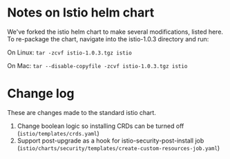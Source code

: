 # Notes on Istio helm chart

We've forked the istio helm chart to make several modifications, listed here. To re-package the chart, 
navigate into the istio-1.0.3 directory and run: 

On Linux: `tar -zcvf istio-1.0.3.tgz istio` 

On Mac: `tar --disable-copyfile -zcvf istio-1.0.3.tgz istio`

# Change log

These are changes made to the standard istio chart. 

1. Change boolean logic so installing CRDs can be turned off (`istio/templates/crds.yaml`) 
2. Support post-upgrade as a hook for istio-security-post-install job (`istio/charts/security/templates/create-custom-resources-job.yaml`)